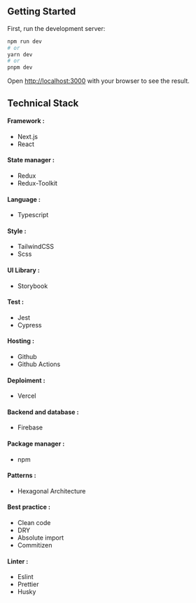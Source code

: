 ## Getting Started

First, run the development server:

```bash
npm run dev
# or
yarn dev
# or
pnpm dev
```

Open [http://localhost:3000](http://localhost:3000) with your browser to see the result.

## Technical Stack

#### Framework :

- Next.js
- React

#### State manager :

- Redux
- Redux-Toolkit

#### Language :

- Typescript

#### Style :

- TailwindCSS
- Scss

#### UI Library :

- Storybook

#### Test :

- Jest
- Cypress

#### Hosting :

- Github
- Github Actions

#### Deploiment :

- Vercel

#### Backend and database :

- Firebase

#### Package manager :

- npm

#### Patterns :

- Hexagonal Architecture

#### Best practice :

- Clean code
- DRY
- Absolute import
- Commitizen

#### Linter :

- Eslint
- Prettier
- Husky
